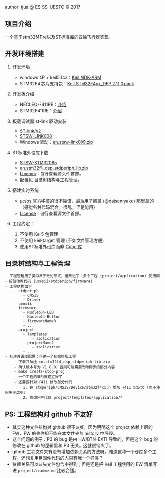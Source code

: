 author: tjua @ ES-SS-UESTC © 2017

## 项目介绍
一个基于stm32f411re以及ST标准库的四轴飞行器实现。

## 开发环境搭建

1. 开发环境
	- windows XP + keil5.14a：[Keil MDK-ARM](http://www.keil.com/mdk5)
	- STM32F4 芯片支持包：[Keil.STM32F4xx_DFP.2.11.0.pack](http://www.keil.com/dd2/pack/)

2. 开发板介绍
	- NECLEO-F411RE：[介绍](http://www.st.com/content/st_com/en/products/evaluation-tools/product-evaluation-tools/mcu-eval-tools/stm32-mcu-eval-tools/stm32-mcu-nucleo/nucleo-f411re.html)
	- STM32F411RE：[介绍](http://www.st.com/content/st_com/en/products/microcontrollers/stm32-32-bit-arm-cortex-mcus/stm32-high-performance-mcus/stm32f4-series/stm32f411/stm32f411re.html)

3. 板载调试器 st-link 驱动安装
	- [ST-link/v2](http://www.st.com/en/development-tools/debug-hardware-for-stm32-mcus.html)
	- [STSW-LINK008](http://www.st.com/content/st_com/en/products/development-tools/hardware-development-tools/development-tool-hardware-for-mcus/debug-hardware-for-mcus/debug-hardware-for-stm32-mcus/st-link-v2.html)
	- Windows 驱动：[en.stsw-link009.zip](http://www.st.com/content/st_com/en/products/embedded-software/development-tool-software/stsw-link008.html)

4. ST标准外设库下载
	- [STSW-STM32065](http://www.st.com/en/embedded-software/stm32-standard-peripheral-libraries.html)
	- [en.stm32f4_dsp_stdperiph_lib.zip](http://www.st.com/content/st_com/en/products/embedded-software/mcus-embedded-software/stm32-embedded-software/stm32-standard-peripheral-libraries/stsw-stm32065.html)
	- [License](http://www.st.com/software_license_agreement_liberty_v2)：自行查看源文件首部。
	- 配置见 目录树结构与工程管理。

5. 搭建实时系统
	- µc/os 官方移植的很不靠谱，最后用了航哥 (@daisenryaku) 那里拿的（感觉各种代码混合。很乱，但是能用）
	- [License](#)：自行查看源文件首部。

6. 工程约定：
	1. 不使用 Keil5 包管理
	2. 不使用 keil-target 管理 (不如文件管理方便)
	3. 使用ST标准外设库而非 [Cube 库](http://www.st.com/en/embedded-software/stm32cube-embedded-software.html)

## 目录树结构与工程管理
	- 工程管理用了类似原子哥的形式，但改进了：多个工程 (project/application) 使用同一份驱动库代码 (ucosii/stdperiph/firmware)
	- 工程结构如下
		- stdperiph
			- CMSIS
			- Driver
		- ucosii
		- firmware
			- Nucleo64-LED
			- Nucleo64-Button
			- firmwareName3
			- ...
		- project
			- Templates
				- application
			- projectName2
				- application
			- ...
	- 标准外设库配置：创建一个初始模版工程
		- 下载并解压 en.stm32f4_dsp_stdperiph_lib.zip
		- 确认版本号为 V1.8.0，否则可能需要改动脚步的部分内容
		- make create-stdp-proj
		- 一个工程的雏形就建立好了
		- 还需要针对 F411 修改部分代码
			1. 在 stdperiph/CMSIS/Device/stm32f4xx.h 增加 F411 宏定义 (而不使用编译选项)
			2. 修改用户代码 project/Templates/application/*

## PS: 工程结构对 github 不友好
- 其实这种文件结构对 github 很不友好，因为明明这个 project 依赖上层的 FW，FW 的修改却不能在本文件夹的 history 中展现。
- 这个问题的例子：P3 的 bug 是由 HW/BTN-EXTI 导致的，但是这个 bug 的修改在 github 的逻辑里和 P3 无关。这就很恼火了。
- github 工程文件夹有没有增加依赖关系的方法呀。难道这种一个仓库多个工程，还想复用用固件代码的人只有我一个异类？
- 依赖关系可以从头文件包含中得到；但是还是把 Keil 工程使用的 FW 清单写进 `project/readme.md` 比较合适。
